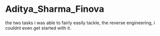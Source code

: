 # Aditya_Sharma_Finova
the two tasks i was able to fairly easily tackle, the reverse engineering, i couldnt even get started with it.
